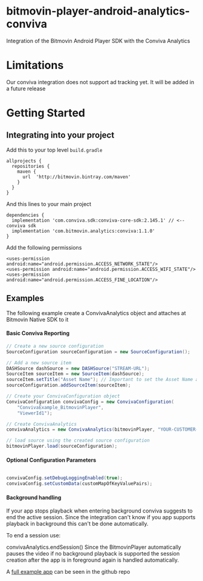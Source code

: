# bitmovin-player-android-analytics-conviva
Integration of the Bitmovin Android Player SDK with the Conviva Analytics

# Limitations
Our conviva integration does not support ad tracking yet. It will be added in a future release

# Getting Started

## Integrating into your project

Add this to your top level `build.gradle`

```
allprojects {
  repositories {
    maven {
      url  'http://bitmovin.bintray.com/maven' 
    }
  }
}
```

And this lines to your main project
```
dependencies {
  implementation 'com.conviva.sdk:conviva-core-sdk:2.145.1' // <-- conviva sdk
  implementation 'com.bitmovin.analytics:conviva:1.1.0'
}
```

Add the following permissions

```
<uses-permission android:name="android.permission.ACCESS_NETWORK_STATE"/>
<uses-permission android:name="android.permission.ACCESS_WIFI_STATE"/>
<uses-permission android:name="android.permission.ACCESS_FINE_LOCATION"/>
```

## Examples

The following example create a ConvivaAnalytics object and attaches at Bitmovin Native SDK to it

#### Basic Conviva Reporting

```java
// Create a new source configuration
SourceConfiguration sourceConfiguration = new SourceConfiguration();

// Add a new source item
DASHSource dashSource = new DASHSource("STREAM-URL");
SourceItem sourceItem = new SourceItem(dashSource);
sourceItem.setTitle("Asset Name"); // Important to set the Asset Name as it's required by Conviva
sourceConfiguration.addSourceItem(sourceItem);

// Create your ConvivaConfiguration object
ConvivaConfiguration convivaConfig = new ConvivaConfiguration(
    "ConvivaExample_BitmovinPlayer",
    "ViewerId1");

// Create ConvivaAnalytics
convivaAnalytics = new ConvivaAnalytics(bitmovinPlayer, "YOUR-CUSTOMER-KEY", getApplicationContext(), convivaConfig);

// load source using the created source configuration
bitmovinPlayer.load(sourceConfiguration);
```

#### Optional Configuration Parameters
```java

convivaConfig.setDebugLoggingEnabled(true);
convivaConfig.setCustomData(customMapOfKeyValuePairs);

```

#### Background handling

If your app stops playback when entering background conviva suggests to end the active session. Since the integration can't know if you app supports playback in background this can't be done automatically.

To end a session use:

convivaAnalytics.endSession()
Since the BitmovinPlayer automatically pauses the video if no background playback is supported the session creation after the app is in foreground again is handled automatically.

A [full example app](https://github.com/bitmovin/bitmovin-player-android-analytics-conviva/tree/master/ConvivaExampleApp) can be seen in the github repo 
